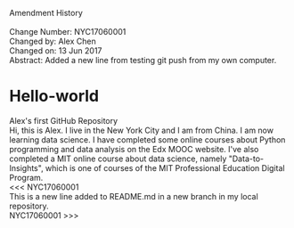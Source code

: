 Amendment History<br>  
Change Number: NYC17060001<br>
Changed by: Alex Chen<br>
Changed on: 13 Jun 2017<br>
Abstract: Added a new line from testing git push from my own computer.<br>

# Hello-world
Alex's first GitHub Repository<br>
Hi, this is Alex. I live in the New York City and I am from China. I am now learning data science.
I have completed some online courses about Python programming and data analysis on the Edx MOOC website. I've also completed a MIT online course about data science, namely "Data-to-Insights", which is one of courses of the MIT Professional Education Digital Program.<br>
<<< NYC17060001<br>
This is a new line added to README.md in a new branch in my local repository.<br>
NYC17060001 >>><br>
